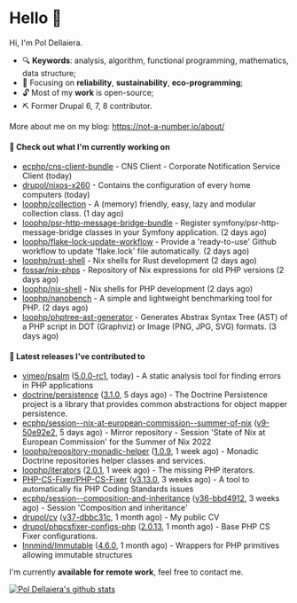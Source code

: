 # Hello 👋

Hi, I'm Pol Dellaiera.

- 🔍 **Keywords**: analysis, algorithm, functional programming, mathematics, data structure;
- 🎯 Focusing on **reliability**, **sustainability**, **eco-programming**;
- 🔓 Most of my **work** is open-source;
- ⛏️ Former Drupal 6, 7, 8 contributor.

More about me on my blog: https://not-a-number.io/about/

#### 👷 Check out what I'm currently working on

- [ecphp/cns-client-bundle](https://github.com/ecphp/cns-client-bundle) - CNS Client - Corporate Notification Service Client (today)
- [drupol/nixos-x260](https://github.com/drupol/nixos-x260) - Contains the configuration of every home computers (today)
- [loophp/collection](https://github.com/loophp/collection) - A (memory) friendly, easy, lazy and modular collection class. (1 day ago)
- [loophp/psr-http-message-bridge-bundle](https://github.com/loophp/psr-http-message-bridge-bundle) - Register symfony/psr-http-message-bridge classes in your Symfony application. (2 days ago)
- [loophp/flake-lock-update-workflow](https://github.com/loophp/flake-lock-update-workflow) - Provide a &#39;ready-to-use&#39; Github workflow to update &#39;flake.lock&#39; file automatically. (2 days ago)
- [loophp/rust-shell](https://github.com/loophp/rust-shell) - Nix shells for Rust development (2 days ago)
- [fossar/nix-phps](https://github.com/fossar/nix-phps) - Repository of Nix expressions for old PHP versions (2 days ago)
- [loophp/nix-shell](https://github.com/loophp/nix-shell) - Nix shells for PHP development (2 days ago)
- [loophp/nanobench](https://github.com/loophp/nanobench) - A simple and lightweight benchmarking tool for PHP. (2 days ago)
- [loophp/phptree-ast-generator](https://github.com/loophp/phptree-ast-generator) - Generates Abstrax Syntax Tree (AST) of a PHP script in DOT (Graphviz) or Image (PNG, JPG, SVG) formats. (3 days ago)

#### 🔭 Latest releases I've contributed to

- [vimeo/psalm](https://github.com/vimeo/psalm) ([5.0.0-rc1](https://github.com/vimeo/psalm/releases/tag/5.0.0-rc1), today) - A static analysis tool for finding errors in PHP applications
- [doctrine/persistence](https://github.com/doctrine/persistence) ([3.1.0](https://github.com/doctrine/persistence/releases/tag/3.1.0), 5 days ago) - The Doctrine Persistence project is a library that provides common abstractions for object mapper persistence.
- [ecphp/session--nix-at-european-commission--summer-of-nix](https://github.com/ecphp/session--nix-at-european-commission--summer-of-nix) ([v9-50e92e2](https://github.com/ecphp/session--nix-at-european-commission--summer-of-nix/releases/tag/v9-50e92e2), 5 days ago) - Mirror repository - Session &#39;State of Nix at European Commission&#39; for the Summer of Nix 2022
- [loophp/repository-monadic-helper](https://github.com/loophp/repository-monadic-helper) ([1.0.9](https://github.com/loophp/repository-monadic-helper/releases/tag/1.0.9), 1 week ago) - Monadic Doctrine repositories helper classes and services.
- [loophp/iterators](https://github.com/loophp/iterators) ([2.0.1](https://github.com/loophp/iterators/releases/tag/2.0.1), 1 week ago) - The missing PHP iterators.
- [PHP-CS-Fixer/PHP-CS-Fixer](https://github.com/PHP-CS-Fixer/PHP-CS-Fixer) ([v3.13.0](https://github.com/PHP-CS-Fixer/PHP-CS-Fixer/releases/tag/v3.13.0), 3 weeks ago) - A tool to automatically fix PHP Coding Standards issues
- [ecphp/session--composition-and-inheritance](https://github.com/ecphp/session--composition-and-inheritance) ([v36-bbd4912](https://github.com/ecphp/session--composition-and-inheritance/releases/tag/v36-bbd4912), 3 weeks ago) - Session &#39;Composition and inheritance&#39;
- [drupol/cv](https://github.com/drupol/cv) ([v37-dbbc31c](https://github.com/drupol/cv/releases/tag/v37-dbbc31c), 1 month ago) - My public CV
- [drupol/phpcsfixer-configs-php](https://github.com/drupol/phpcsfixer-configs-php) ([2.0.13](https://github.com/drupol/phpcsfixer-configs-php/releases/tag/2.0.13), 1 month ago) - Base PHP CS Fixer configurations.
- [Innmind/Immutable](https://github.com/Innmind/Immutable) ([4.6.0](https://github.com/Innmind/Immutable/releases/tag/4.6.0), 1 month ago) - Wrappers for PHP primitives allowing immutable structures

I'm currently **available for remote work**, feel free to contact me.

[![Pol Dellaiera's github stats](https://github-readme-stats.vercel.app/api?username=drupol&count_private=true&show_icons=true)](https://github.com/drupol)
